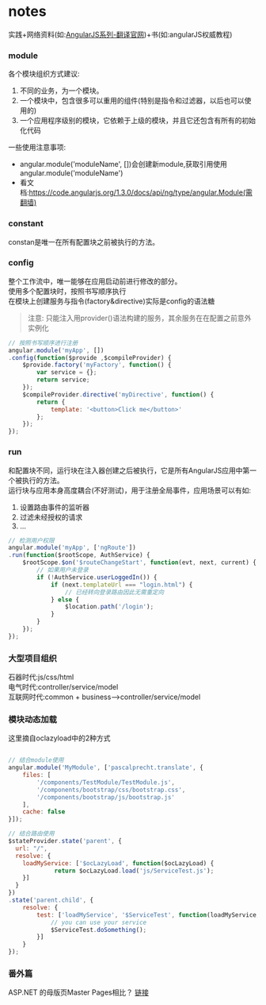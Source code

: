 # notes
实践+网络资料(如:[AngularJS系列-翻译官网](http://www.cnblogs.com/leosx/p/4048105.html))+书(如:angularJS权威教程)  

### module
各个模块组织方式建议:  
1. 不同的业务，为一个模块。
2. 一个模块中，包含很多可以重用的组件(特别是指令和过滤器，以后也可以使用的)
3. 一个应用程序级别的模块，它依赖于上级的模块，并且它还包含有所有的初始化代码  

一些使用注意事项:
* angular.module('moduleName', [])会创建新module,获取引用使用angular.module('moduleName')
* 看文档:https://code.angularjs.org/1.3.0/docs/api/ng/type/angular.Module(需翻墙)


### constant
constan是唯一在所有配置块之前被执行的方法。

### config
整个工作流中，唯一能够在应用启动前进行修改的部分。  
使用多个配置块时，按照书写顺序执行  
在模块上创建服务与指令(factory&directive)实际是config的语法糖  
> 注意: 只能注入用provider()语法构建的服务，其余服务在在配置之前意外实例化  

```javascript
// 按照书写顺序进行注册
angular.module('myApp', [])
.config(function($provide ,$compileProvider) {
    $provide.factory('myFactory', function() {
        var service = {};
        return service;
    });
    $compileProvider.directive('myDirective', function() {
        return {
            template: '<button>Click me</button>'
        };
    });
});
```

### run
和配置块不同，运行块在注入器创建之后被执行，它是所有AngularJS应用中第一个被执行的方法。  
运行块与应用本身高度耦合(不好测试)，用于注册全局事件，应用场景可以有如:  
1. 设置路由事件的监听器  
2. 过滤未经授权的请求  
3. ...

```javascript
// 检测用户权限
angular.module('myApp', ['ngRoute'])
.run(function($rootScope, AuthService) {
    $rootScope.$on('$routeChangeStart', function(evt, next, current) {
        // 如果用户未登录
        if (!AuthService.userLoggedIn()) {
            if (next.templateUrl === "login.html") {
                // 已经转向登录路由因此无需重定向
            } else {
                $location.path('/login');
            }
        }
    });
});
```

### 大型项目组织
石器时代:js/css/html   
电气时代:controller/service/model  
互联网时代:common + business-->controller/service/model  


### 模块动态加载
这里摘自oclazyload中的2种方式  

```javascript

// 结合module使用
angular.module('MyModule', ['pascalprecht.translate', {
    files: [
        '/components/TestModule/TestModule.js',
        '/components/bootstrap/css/bootstrap.css',
        '/components/bootstrap/js/bootstrap.js'
    ],
    cache: false
}]);

// 结合路由使用
$stateProvider.state('parent', {
  url: "/",
  resolve: {
    loadMyService: ['$ocLazyLoad', function($ocLazyLoad) {
             return $ocLazyLoad.load('js/ServiceTest.js');
    }]
  }
})
.state('parent.child', {
    resolve: {
        test: ['loadMyService', '$ServiceTest', function(loadMyService, $ServiceTest) {
            // you can use your service
            $ServiceTest.doSomething();
        }]
    }
});
```

### 番外篇
ASP.NET 的母版页Master Pages相比？ [链接](http://www.oschina.net/translate/developing-a-large-scale-application-with-a-single)
